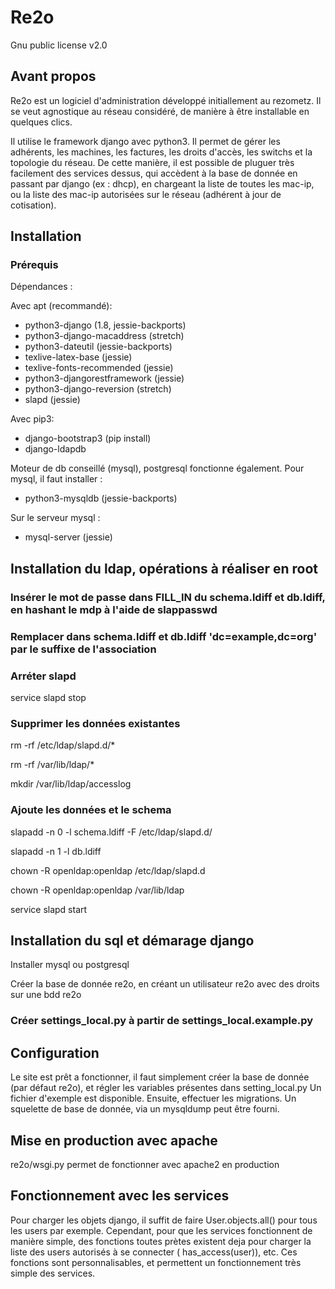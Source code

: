 # Re2o

Gnu public license v2.0

## Avant propos 

Re2o est un logiciel d'administration développé initiallement au rezometz. Il se veut agnostique au réseau considéré, de manière à être installable en quelques clics.

Il utilise le framework django avec python3. Il permet de gérer les adhérents, les machines, les factures, les droits d'accès, les switchs et la topologie du réseau.
De cette manière, il est possible de pluguer très facilement des services dessus, qui accèdent à la base de donnée en passant par django (ex : dhcp), en chargeant la liste de toutes les mac-ip, ou la liste des mac-ip autorisées sur le réseau (adhérent à jour de cotisation).

## Installation

### Prérequis

Dépendances :

Avec apt (recommandé):
 * python3-django (1.8, jessie-backports)
 * python3-django-macaddress (stretch)
 * python3-dateutil (jessie-backports)
 * texlive-latex-base (jessie)
 * texlive-fonts-recommended (jessie)
 * python3-djangorestframework (jessie)
 * python3-django-reversion (stretch)
 * slapd (jessie)

Avec pip3:
 * django-bootstrap3 (pip install)
 * django-ldapdb

Moteur de db conseillé (mysql), postgresql fonctionne également.
Pour mysql, il faut installer :

 * python3-mysqldb (jessie-backports)

Sur le serveur mysql :
 * mysql-server (jessie)

## Installation du ldap, opérations à réaliser en root

### Insérer le mot de passe dans FILL_IN du schema.ldiff et db.ldiff, en hashant le mdp à l'aide de slappasswd

### Remplacer dans schema.ldiff et db.ldiff 'dc=example,dc=org' par le suffixe de l'association

### Arréter slapd

service slapd stop

### Supprimer les données existantes

rm -rf /etc/ldap/slapd.d/*

rm -rf /var/lib/ldap/*

mkdir /var/lib/ldap/accesslog

### Ajoute les données et le schema

slapadd -n 0 -l schema.ldiff -F /etc/ldap/slapd.d/

slapadd -n 1 -l db.ldiff

chown -R openldap:openldap /etc/ldap/slapd.d

chown -R openldap:openldap /var/lib/ldap

service slapd start

## Installation du sql et démarage django

Installer mysql ou postgresql

Créer la base de donnée re2o, en créant un utilisateur re2o avec des droits sur une bdd re2o

### Créer settings_local.py à partir de settings_local.example.py

## Configuration 

Le site est prêt a fonctionner, il faut simplement créer la base de donnée (par défaut re2o), et régler les variables présentes dans setting_local.py
Un fichier d'exemple est disponible.
Ensuite, effectuer les migrations. Un squelette de base de donnée, via un mysqldump peut être fourni.

## Mise en production avec apache

re2o/wsgi.py permet de fonctionner avec apache2 en production

## Fonctionnement avec les services

Pour charger les objets django, il suffit de faire User.objects.all() pour tous les users par exemple. 
Cependant, pour que les services fonctionnent de manière simple, des fonctions toutes prètes existent deja pour charger la liste des users autorisés à se connecter ( has_access(user)), etc. Ces fonctions sont personnalisables, et permettent un fonctionnement très simple des services.
